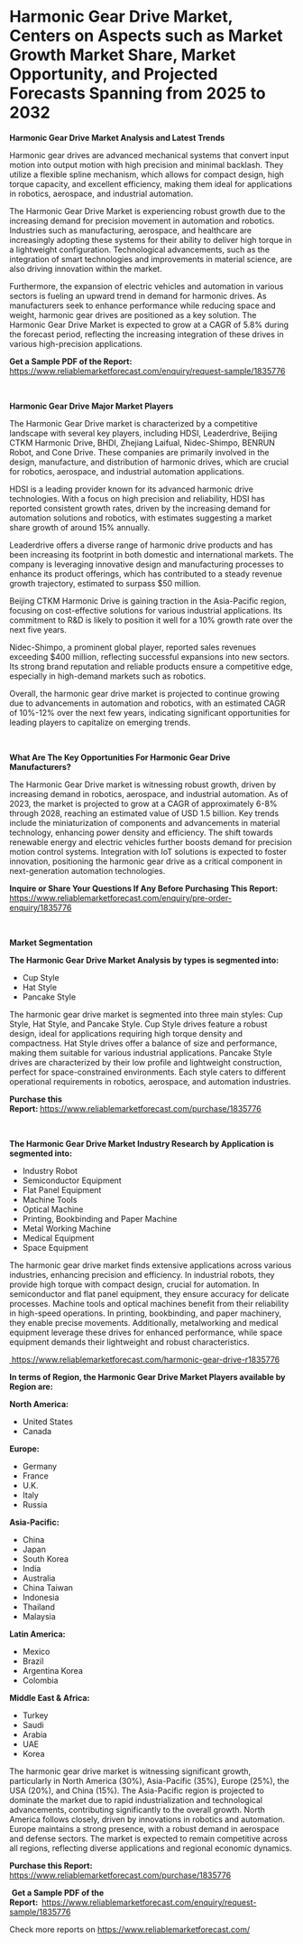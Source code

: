 <p><h1>Harmonic Gear Drive Market, Centers on Aspects such as Market Growth Market Share, Market Opportunity, and Projected Forecasts Spanning from 2025 to 2032</h1></p><p><strong>Harmonic Gear Drive Market Analysis and Latest Trends</strong></p>
<p><p>Harmonic gear drives are advanced mechanical systems that convert input motion into output motion with high precision and minimal backlash. They utilize a flexible spline mechanism, which allows for compact design, high torque capacity, and excellent efficiency, making them ideal for applications in robotics, aerospace, and industrial automation.</p><p>The Harmonic Gear Drive Market is experiencing robust growth due to the increasing demand for precision movement in automation and robotics. Industries such as manufacturing, aerospace, and healthcare are increasingly adopting these systems for their ability to deliver high torque in a lightweight configuration. Technological advancements, such as the integration of smart technologies and improvements in material science, are also driving innovation within the market. </p><p>Furthermore, the expansion of electric vehicles and automation in various sectors is fueling an upward trend in demand for harmonic drives. As manufacturers seek to enhance performance while reducing space and weight, harmonic gear drives are positioned as a key solution. The Harmonic Gear Drive Market is expected to grow at a CAGR of 5.8% during the forecast period, reflecting the increasing integration of these drives in various high-precision applications.</p></p>
<p><strong>Get a Sample PDF of the Report:&nbsp;</strong> <a href="https://www.reliablemarketforecast.com/enquiry/request-sample/1835776?utm_campaign=3327&utm_medium=2&utm_source=Github&utm_content=ia&utm_term=26032025&utm_id=harmonic-gear-drive">https://www.reliablemarketforecast.com/enquiry/request-sample/1835776</a></p>
<p>&nbsp;</p>
<p><strong>Harmonic Gear Drive Major Market Players</strong></p>
<p><p>The Harmonic Gear Drive market is characterized by a competitive landscape with several key players, including HDSI, Leaderdrive, Beijing CTKM Harmonic Drive, BHDI, Zhejiang Laifual, Nidec-Shimpo, BENRUN Robot, and Cone Drive. These companies are primarily involved in the design, manufacture, and distribution of harmonic drives, which are crucial for robotics, aerospace, and industrial automation applications.</p><p>HDSI is a leading provider known for its advanced harmonic drive technologies. With a focus on high precision and reliability, HDSI has reported consistent growth rates, driven by the increasing demand for automation solutions and robotics, with estimates suggesting a market share growth of around 15% annually.</p><p>Leaderdrive offers a diverse range of harmonic drive products and has been increasing its footprint in both domestic and international markets. The company is leveraging innovative design and manufacturing processes to enhance its product offerings, which has contributed to a steady revenue growth trajectory, estimated to surpass $50 million.</p><p>Beijing CTKM Harmonic Drive is gaining traction in the Asia-Pacific region, focusing on cost-effective solutions for various industrial applications. Its commitment to R&D is likely to position it well for a 10% growth rate over the next five years.</p><p>Nidec-Shimpo, a prominent global player, reported sales revenues exceeding $400 million, reflecting successful expansions into new sectors. Its strong brand reputation and reliable products ensure a competitive edge, especially in high-demand markets such as robotics.</p><p>Overall, the harmonic gear drive market is projected to continue growing due to advancements in automation and robotics, with an estimated CAGR of 10%-12% over the next few years, indicating significant opportunities for leading players to capitalize on emerging trends.</p></p>
<p>&nbsp;</p>
<p><strong>What Are The Key Opportunities For Harmonic Gear Drive Manufacturers?</strong></p>
<p><p>The Harmonic Gear Drive market is witnessing robust growth, driven by increasing demand in robotics, aerospace, and industrial automation. As of 2023, the market is projected to grow at a CAGR of approximately 6-8% through 2028, reaching an estimated value of USD 1.5 billion. Key trends include the miniaturization of components and advancements in material technology, enhancing power density and efficiency. The shift towards renewable energy and electric vehicles further boosts demand for precision motion control systems. Integration with IoT solutions is expected to foster innovation, positioning the harmonic gear drive as a critical component in next-generation automation technologies.</p></p>
<p><strong>Inquire or Share Your Questions If Any Before Purchasing This Report:</strong> <a href="https://www.reliablemarketforecast.com/enquiry/pre-order-enquiry/1835776?utm_campaign=3327&utm_medium=2&utm_source=Github&utm_content=ia&utm_term=26032025&utm_id=harmonic-gear-drive">https://www.reliablemarketforecast.com/enquiry/pre-order-enquiry/1835776</a></p>
<p>&nbsp;</p>
<p><strong>Market Segmentation</strong></p>
<p><strong>The Harmonic Gear Drive Market Analysis by types is segmented into:</strong></p>
<p><ul><li>Cup Style</li><li>Hat Style</li><li>Pancake Style</li></ul></p>
<p><p>The harmonic gear drive market is segmented into three main styles: Cup Style, Hat Style, and Pancake Style. Cup Style drives feature a robust design, ideal for applications requiring high torque density and compactness. Hat Style drives offer a balance of size and performance, making them suitable for various industrial applications. Pancake Style drives are characterized by their low profile and lightweight construction, perfect for space-constrained environments. Each style caters to different operational requirements in robotics, aerospace, and automation industries.</p></p>
<p><strong>Purchase this Report:&nbsp;</strong><a href="https://www.reliablemarketforecast.com/purchase/1835776?utm_campaign=3327&utm_medium=2&utm_source=Github&utm_content=ia&utm_term=26032025&utm_id=harmonic-gear-drive">https://www.reliablemarketforecast.com/purchase/1835776</a></p>
<p>&nbsp;</p>
<p><strong>The Harmonic Gear Drive Market Industry Research by Application is segmented into:</strong></p>
<p><ul><li>Industry Robot</li><li>Semiconductor Equipment</li><li>Flat Panel Equipment</li><li>Machine Tools</li><li>Optical Machine</li><li>Printing, Bookbinding and Paper Machine</li><li>Metal Working Machine</li><li>Medical Equipment</li><li>Space Equipment</li></ul></p>
<p><p>The harmonic gear drive market finds extensive applications across various industries, enhancing precision and efficiency. In industrial robots, they provide high torque with compact design, crucial for automation. In semiconductor and flat panel equipment, they ensure accuracy for delicate processes. Machine tools and optical machines benefit from their reliability in high-speed operations. In printing, bookbinding, and paper machinery, they enable precise movements. Additionally, metalworking and medical equipment leverage these drives for enhanced performance, while space equipment demands their lightweight and robust characteristics.</p></p>
<p><a href="https://www.reliablemarketforecast.com/harmonic-gear-drive-r1835776?utm_campaign=3327&utm_medium=2&utm_source=Github&utm_content=ia&utm_term=26032025&utm_id=harmonic-gear-drive">&nbsp;https://www.reliablemarketforecast.com/harmonic-gear-drive-r1835776</a></p>
<p><strong>In terms of Region, the Harmonic Gear Drive Market Players available by Region are:</strong></p>
<p>
    <p> <strong> North America: </strong>
        <ul>
            <li>United States</li>
            <li>Canada</li>
        </ul>
        </p> 
    <p> <strong> Europe: </strong>
        <ul>
            <li>Germany</li>
            <li>France</li>
            <li>U.K.</li>
            <li>Italy</li>
            <li>Russia</li>
        </ul>
        </p> 
    <p> <strong> Asia-Pacific: </strong>
        <ul>
            <li>China</li>
            <li>Japan</li>
            <li>South Korea</li>
            <li>India</li>
            <li>Australia</li>
            <li>China Taiwan</li>
            <li>Indonesia</li>
            <li>Thailand</li>
            <li>Malaysia</li>
        </ul>
        </p> 
    <p> <strong> Latin America: </strong>
        <ul>
            <li>Mexico</li>
            <li>Brazil</li>
            <li>Argentina Korea</li>
            <li>Colombia</li>
        </ul>
        </p> 
    <p> <strong> Middle East & Africa: </strong>
        <ul>
            <li>Turkey</li>
            <li>Saudi</li>
            <li>Arabia</li>
            <li>UAE</li>
            <li>Korea</li>
        </ul>
    </p>
    </p>
<p><p>The harmonic gear drive market is witnessing significant growth, particularly in North America (30%), Asia-Pacific (35%), Europe (25%), the USA (20%), and China (15%). The Asia-Pacific region is projected to dominate the market due to rapid industrialization and technological advancements, contributing significantly to the overall growth. North America follows closely, driven by innovations in robotics and automation. Europe maintains a strong presence, with a robust demand in aerospace and defense sectors. The market is expected to remain competitive across all regions, reflecting diverse applications and regional economic dynamics.</p></p>
<p><strong>Purchase this Report: </strong><a href="https://www.reliablemarketforecast.com/purchase/1835776?utm_campaign=3327&utm_medium=2&utm_source=Github&utm_content=ia&utm_term=26032025&utm_id=harmonic-gear-drive">https://www.reliablemarketforecast.com/purchase/1835776</a></p>
<p>&nbsp;<strong>Get a Sample PDF of the Report:&nbsp;&nbsp;</strong><a href="https://www.reliablemarketforecast.com/enquiry/request-sample/1835776?utm_campaign=3327&utm_medium=2&utm_source=Github&utm_content=ia&utm_term=26032025&utm_id=harmonic-gear-drive">https://www.reliablemarketforecast.com/enquiry/request-sample/1835776</a></p>
<p><strong></strong></p>
<p>Check more reports on <a href="https://www.reliablemarketforecast.com/?utm_campaign=3327&utm_medium=2&utm_source=Github&utm_content=ia&utm_term=26032025&utm_id=harmonic-gear-drive">https://www.reliablemarketforecast.com/</a></p>